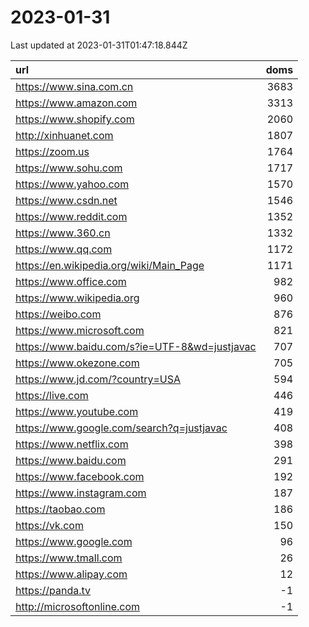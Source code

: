 # 2023-01-31

<!-- BEGIN -->
Last updated at 2023-01-31T01:47:18.844Z

url | doms
:- | -:
https://www.sina.com.cn | 3683
https://www.amazon.com | 3313
https://www.shopify.com | 2060
http://xinhuanet.com | 1807
https://zoom.us | 1764
https://www.sohu.com | 1717
https://www.yahoo.com | 1570
https://www.csdn.net | 1546
https://www.reddit.com | 1352
https://www.360.cn | 1332
https://www.qq.com | 1172
https://en.wikipedia.org/wiki/Main_Page | 1171
https://www.office.com | 982
https://www.wikipedia.org | 960
https://weibo.com | 876
https://www.microsoft.com | 821
https://www.baidu.com/s?ie=UTF-8&wd=justjavac | 707
https://www.okezone.com | 705
https://www.jd.com/?country=USA | 594
https://live.com | 446
https://www.youtube.com | 419
https://www.google.com/search?q=justjavac | 408
https://www.netflix.com | 398
https://www.baidu.com | 291
https://www.facebook.com | 192
https://www.instagram.com | 187
https://taobao.com | 186
https://vk.com | 150
https://www.google.com | 96
https://www.tmall.com | 26
https://www.alipay.com | 12
https://panda.tv | -1
http://microsoftonline.com | -1
<!-- END -->

